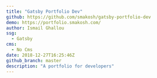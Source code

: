 ```yaml
---
title: "Gatsby Portfolio Dev"
github: https://github.com/smakosh/gatsby-portfolio-dev
demo: https://portfolio.smakosh.com/
author: Ismail Ghallou
ssg:
  - Gatsby
cms:
  - No Cms
date: 2018-12-27T16:25:46Z
github_branch: master
description: "A portfolio for developers"
---
```

